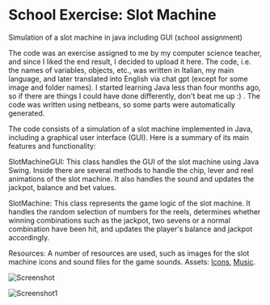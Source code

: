 # School Exercise: Slot Machine
Simulation of a slot machine in java including GUI (school assignment)

The code was an exercise assigned to me by my computer science teacher, and since I liked the end result, I decided to upload it here. 
The code, i.e. the names of variables, objects, etc., was written in Italian, my main language, and later translated into English via chat gpt (except for some image and folder names). 
I started learning Java less than four months ago, so if there are things I could have done differently, don't beat me up :) . 
The code was written using netbeans, so some parts were automatically generated.

The code consists of a simulation of a slot machine implemented in Java, including a graphical user interface (GUI). Here is a summary of its main features and functionality:

SlotMachineGUI: This class handles the GUI of the slot machine using Java Swing. Inside there are several methods to handle the chip, lever and reel animations of the slot machine. It also handles the sound and updates the jackpot, balance and bet values.

SlotMachine: This class represents the game logic of the slot machine. It handles the random selection of numbers for the reels, determines whether winning combinations such as the jackpot, two sevens or a normal combination have been hit, and updates the player's balance and jackpot accordingly.

Resources: A number of resources are used, such as images for the slot machine icons and sound files for the game sounds. Assets: [Icons](https://www.flaticon.com), [Music](https://www.youtube.com/watch?v=8nz_BWvCF_4).

![Screenshot](https://github.com/MrJoelao/mySlotMachineJavaApplicationSchoolExercise/assets/108810123/85fe5004-63d3-4b0c-970c-c965755baaae)

![Screenshot1](https://github.com/MrJoelao/mySlotMachineJavaApplicationSchoolExercise/assets/108810123/f835a54e-98f3-4869-80fd-169a68b48682)



